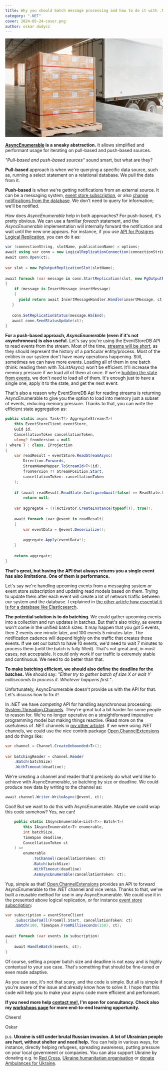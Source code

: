 ```yaml
---
title: Why you should batch message processing and how to do it with .NET AsyncEnumerable
category: ".NET"
cover: 2024-05-24-cover.png
author: oskar dudycz
---
```


![](2024-05-24-cover.png)

**[AsyncEnumerable](https://learn.microsoft.com/en-us/archive/msdn-magazine/2019/november/csharp-iterating-with-async-enumerables-in-csharp-8) is a sneaky abstraction.** It allows simplified and performant usage for iterating on pull-based and push-based sources. 

_"Pull-based and push-based sources"_ sound smart, but what are they?

**Pull-based** approach is when we're querying a specific data source, such as, running a select statement on a relational database. We pull the data from it.

**Push-based** is when we're getting notifications from an external source. It can be a messaging system, [event store subscription](/en/persistent_vs_catch_up_eventstoredb_subscriptions_in_action/), or also [change notifications from the database](/en/push_based_outbox_pattern_with_postgres_logical_replication/). We don't need to query for information; we'll be notified.

How does _AsyncEnumerable_ help in both approaches? For push-based, it's pretty obvious. We can use a familiar _foreach_ statement, and the _AsyncEnumerable_ implementation will internally forward the notification and wait until the new one appears. For instance, if you use [API for Postgres Logical Replication](/en/push_based_outbox_pattern_with_postgres_logical_replication/), you can do it as:

```csharp
var (connectionString, slotName, publicationName) = options;
await using var conn = new LogicalReplicationConnection(connectionString);
await conn.Open(ct);

var slot = new PgOutputReplicationSlot(slotName);

await foreach (var message in conn.StartReplication(slot, new PgOutputReplicationOptions(publicationName, 1), ct))
{
    if (message is InsertMessage insertMessage)
    {
      yield return await InsertMessageHandler.Handle(insertMessage, ct);
   }

   conn.SetReplicationStatus(message.WalEnd);
   await conn.SendStatusUpdate(ct);
}
```

**For a push-based approach, _AsyncEnumerable_ (even if it's not asynchronous) is also useful.** Let's say you're using the EventStoreDB API to read events from the stream. Most of the time, [streams will be short](/en/closing_the_books_in_practice/), as they should represent the history of a particular entity/process. Most of the entities in our system don't have many operations happening. Still, sometimes we can have more events. Loading all of them in one batch (think: reading them with _ToListAsync_) won't be efficient. It'll increase the memory pressure if we load all of them at once. If we're [building the state from events](/en/how_to_get_the_current_entity_state_in_event_sourcing/), we don't need to load all of them. It's enough just to have a single one, apply it to the state, and get the next event. 

That's also a reason why EventStoreDB Api for reading streams is returning AsyncEnumerable to give you the option to load into memory just a subset of events, reducing memory pressure. Thanks to that, you can write the efficient state aggregation as:

```csharp
public static async Task<T?> AggregateStream<T>(
    this EventStoreClient eventStore,
    Guid id,
    CancellationToken cancellationToken,
    ulong? fromVersion = null
) where T : class, IProjection
{
    var readResult = eventStore.ReadStreamAsync(
        Direction.Forwards,
        StreamNameMapper.ToStreamId<T>(id),
        fromVersion ?? StreamPosition.Start,
        cancellationToken: cancellationToken
    );

    if (await readResult.ReadState.ConfigureAwait(false) == ReadState.StreamNotFound)
        return null;

    var aggregate = (T)Activator.CreateInstance(typeof(T), true)!;

    await foreach (var @event in readResult)
    {
        var eventData = @event.Deserialize();

        aggregate.Apply(eventData!);
    }

    return aggregate;
}
```

**That's great, but having the API that always returns you a single event has also limitations. One of them is performance.**

Let's say we're handling upcoming events from a messaging system or event store subscription and updating read models based on them. Trying to update them after each event will create a lot of network traffic between our system and the database. I explained in [the other article how essential it is for a database like Elasticsearch](/en/projecting_from_marten_to_elasticsearch/). 

**The potential solution is to do batching**. We could gather upcoming events into a collection and run updates in batches. But that's also tricky, as events won't come in the unified batch sizes. It may happen that you got 5 events, then 2 events one minute later, and 100 events 5 minutes later. The notification cadence will depend highly on the traffic that creates those events. If we set our batch to have 10 events, we'd need to wait 7 minutes to process them (until the batch is fully filled). That's not great and, in most cases, not acceptable. It could only work if our traffic is extremely stable and continuous. We need to do better than that.

**To make batching efficient, we should also define the deadline for the batches.** We should say: _"Either try to gather batch of size X or wait Y milliseconds to process it. Whetever happens first."_.

Unfortunately, AsyncEnumerable doesn't provide us with the API for that. Let's discuss how to fix it!

In .NET we have _competing_ API for handling asynchronous processing: [System.Threading.Channels](https://learn.microsoft.com/en-us/dotnet/core/extensions/channels). They're great but a bit harder for some people to reason for. We're no longer operative on a straightforward imperative programming model but making things reactive. (Read more on the usefulness of .NET channels in [my other article](/en/testing_asynchronous_processes_with_a_little_help_from_dotnet_channels/)). If we were using .NET channels, we could use the nice contrib package [Open.ChannelExtensions](https://github.com/Open-NET-Libraries/Open.ChannelExtensions) and do things like:

```csharp
var channel = Channel.CreateUnbounded<T>();

var batchingReader = channel.Reader
    .Batch(batchSize)
    .WithTimeout(deadline);
```

We're creating a channel and reader that'd precisely do what we'd like to achieve with AsyncEnumerable, so batching by size or deadline. We could produce new data by writing to the channel as:

```csharp
await channel.Writer.WriteAsync(@event, ct);
```

Cool! But we want to do this with AsyncEnumerable. Maybe we could wrap this code somehow? Yes, we can! 

```csharp
    public static IAsyncEnumerable<List<T>> Batch<T>(
        this IAsyncEnumerable<T> enumerable,
        int batchSize,
        TimeSpan deadline,
        CancellationToken ct
    ) =>
        enumerable
            .ToChannel(cancellationToken: ct)
            .Batch(batchSize)
            .WithTimeout(deadline)
            .AsAsyncEnumerable(cancellationToken: ct);
```

Yup, simple as that! [Open.ChannelExtensions](https://github.com/Open-NET-Libraries/Open.ChannelExtensions) provides an API to forward AsyncEnumerable to the .NET channel and vice versa. Thanks to that, we've built a reusable method for use in any AsyncEnumerable. We could use it in the presented above logical replication, or for instance [event store subscription](/en/persistent_vs_catch_up_eventstoredb_subscriptions_in_action/):

```csharp
var subscription = eventStoreClient
    .SubscribeToAll(FromAll.Start, cancellationToken: ct)
    .Batch(100, TimeSpan.FromMilliseconds(150), ct);

await foreach (var events in subscription)
{
    await HandleBatch(events, ct);
}
```

Of course, setting a proper batch size and deadline is not easy and is highly contextual to your use case. That's something that should be fine-tuned or even made adaptive. 

As you can see, it's not that scary, and the code is simple. But all is simple if you're aware of the issue and already know how to solve it. I hope that this code will help you to make your async code more efficient and performant. 

**If you need more help [contact me!](mailto:oskar@event-driven.io), I'm open for consultancy. Check also my [workshops page](/en/training/) for more end-to-end learning opportunity.**

Cheers!

Oskar

p.s. **Ukraine is still under brutal Russian invasion. A lot of Ukrainian people are hurt, without shelter and need help.** You can help in various ways, for instance, directly helping refugees, spreading awareness, putting pressure on your local government or companies. You can also support Ukraine by donating e.g. to [Red Cross](https://www.icrc.org/pl/donate/ukraine), [Ukraine humanitarian organisation](https://savelife.in.ua/pl/donate/) or [donate Ambulances for Ukraine](https://www.gofundme.com/f/help-to-save-the-lives-of-civilians-in-a-war-zone).
